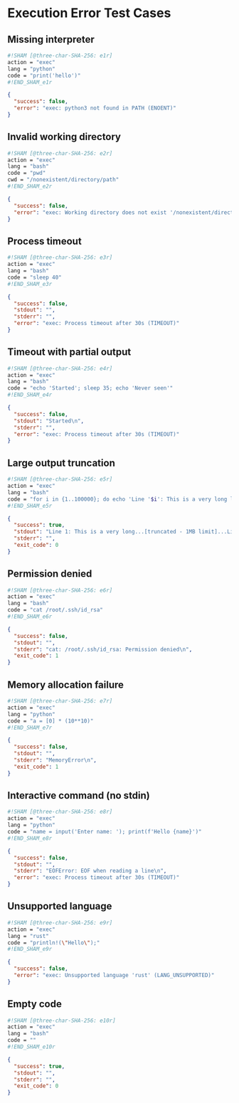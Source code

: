 # Execution Error Test Cases

## Missing interpreter
```sh sham
#!SHAM [@three-char-SHA-256: e1r]
action = "exec"
lang = "python"
code = "print('hello')"
#!END_SHAM_e1r
```

```json
{
  "success": false,
  "error": "exec: python3 not found in PATH (ENOENT)"
}
```

## Invalid working directory
```sh sham
#!SHAM [@three-char-SHA-256: e2r]
action = "exec"
lang = "bash"
code = "pwd"
cwd = "/nonexistent/directory/path"
#!END_SHAM_e2r
```

```json
{
  "success": false,
  "error": "exec: Working directory does not exist '/nonexistent/directory/path' (ENOENT)"
}
```

## Process timeout
```sh sham
#!SHAM [@three-char-SHA-256: e3r]
action = "exec"
lang = "bash"
code = "sleep 40"
#!END_SHAM_e3r
```

```json
{
  "success": false,
  "stdout": "",
  "stderr": "",
  "error": "exec: Process timeout after 30s (TIMEOUT)"
}
```

## Timeout with partial output
```sh sham
#!SHAM [@three-char-SHA-256: e4r]
action = "exec"
lang = "bash"
code = "echo 'Started'; sleep 35; echo 'Never seen'"
#!END_SHAM_e4r
```

```json
{
  "success": false,
  "stdout": "Started\n",
  "stderr": "",
  "error": "exec: Process timeout after 30s (TIMEOUT)"
}
```

## Large output truncation
```sh sham
#!SHAM [@three-char-SHA-256: e5r]
action = "exec"
lang = "bash"
code = "for i in {1..100000}; do echo 'Line '$i': This is a very long line of output that will eventually exceed our size limit'; done"
#!END_SHAM_e5r
```

```json
{
  "success": true,
  "stdout": "Line 1: This is a very long...[truncated - 1MB limit]...Line 9999: This is a very long",
  "stderr": "",
  "exit_code": 0
}
```

## Permission denied
```sh sham
#!SHAM [@three-char-SHA-256: e6r]
action = "exec"
lang = "bash"
code = "cat /root/.ssh/id_rsa"
#!END_SHAM_e6r
```

```json
{
  "success": false,
  "stdout": "",
  "stderr": "cat: /root/.ssh/id_rsa: Permission denied\n",
  "exit_code": 1
}
```

## Memory allocation failure
```sh sham
#!SHAM [@three-char-SHA-256: e7r]
action = "exec"
lang = "python"
code = "a = [0] * (10**10)"
#!END_SHAM_e7r
```

```json
{
  "success": false,
  "stdout": "",
  "stderr": "MemoryError\n",
  "exit_code": 1
}
```

## Interactive command (no stdin)
```sh sham
#!SHAM [@three-char-SHA-256: e8r]
action = "exec"
lang = "python"
code = "name = input('Enter name: '); print(f'Hello {name}')"
#!END_SHAM_e8r
```

```json
{
  "success": false,
  "stdout": "",
  "stderr": "EOFError: EOF when reading a line\n",
  "error": "exec: Process timeout after 30s (TIMEOUT)"
}
```

## Unsupported language
```sh sham
#!SHAM [@three-char-SHA-256: e9r]
action = "exec"
lang = "rust"
code = "println!(\"Hello\");"
#!END_SHAM_e9r
```

```json
{
  "success": false,
  "error": "exec: Unsupported language 'rust' (LANG_UNSUPPORTED)"
}
```

## Empty code
```sh sham
#!SHAM [@three-char-SHA-256: e10r]
action = "exec"
lang = "bash"
code = ""
#!END_SHAM_e10r
```

```json
{
  "success": true,
  "stdout": "",
  "stderr": "",
  "exit_code": 0
}
```